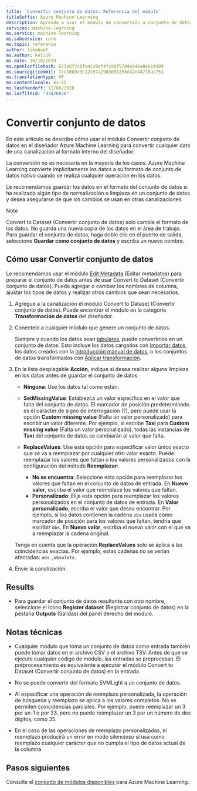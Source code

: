 ```yaml
---
title: 'Convertir conjunto de datos: Referencia del módulo'
titleSuffix: Azure Machine Learning
description: Aprenda a usar el módulo de conversión a conjunto de datos en el diseñador de Azure Machine Learning para convertir la entrada de datos al formato del conjunto de datos interno.
services: machine-learning
ms.service: machine-learning
ms.subservice: core
ms.topic: reference
author: likebupt
ms.author: keli19
ms.date: 10/10/2019
ms.openlocfilehash: 671a8f7c6fa4c20ef4fc88f57d4a946a84614389
ms.sourcegitcommit: 7cc10b9c3c12c97a2903d01293e42e442f8ac751
ms.translationtype: HT
ms.contentlocale: es-ES
ms.lasthandoff: 11/06/2020
ms.locfileid: "93420876"
---
```

# <a name="convert-to-dataset"></a>Convertir conjunto de datos

En este artículo se describe cómo usar el módulo Convertir conjunto de datos en el diseñador Azure Machine Learning para convertir cualquier dato de una canalización al formato interno del diseñador.
  
La conversión no es necesaria en la mayoría de los casos. Azure Machine Learning convierte implícitamente los datos a su formato de conjunto de datos nativo cuando se realiza cualquier operación en los datos. 

Le recomendamos guardar los datos en el formato del conjunto de datos si ha realizado algún tipo de normalización o limpieza en un conjunto de datos y desea asegurarse de que los cambios se usan en otras canalizaciones.  
  
> [!NOTE]
> Convert to Dataset (Convertir conjunto de datos) solo cambia el formato de los datos. No guarda una nueva copia de los datos en el área de trabajo. Para guardar el conjunto de datos, haga doble clic en el puerto de salida, seleccione **Guardar como conjunto de datos** y escriba un nuevo nombre.  
  
## <a name="how-to-use-convert-to-dataset"></a>Cómo usar Convertir conjunto de datos  

Le recomendamos usar el módulo [Edit Metadata](edit-metadata.md) (Editar metadatos) para preparar el conjunto de datos antes de usar Convert to Dataset (Convertir conjunto de datos). Puede agregar o cambiar los nombres de columna, ajustar los tipos de datos y realizar otros cambios que sean necesarios.

1.  Agregue a la canalización el módulo Convert to Dataset (Convertir conjunto de datos). Puede encontrar el módulo en la categoría **Transformación de datos** del diseñador. 

2. Conéctelo a cualquier módulo que genere un conjunto de datos.   

    Siempre y cuando los datos sean [tabulares](/python/api/azureml-core/azureml.data.tabulardataset?preserve-view=true&view=azure-ml-py), puede convertirlos en un conjunto de datos. Esto incluye los datos cargados con [Importar datos](import-data.md), los datos creados con la [Introducción manual de datos](enter-data-manually.md), o los conjuntos de datos transformados con [Aplicar transformación](apply-transformation.md).

3.  En la lista desplegable **Acción**, indique si desea realizar alguna limpieza en los datos antes de guardar el conjunto de datos:  
  
    - **Ninguna**:  Use los datos tal como están.  
  
    - **SetMissingValue**: Establezca un valor específico en el valor que falta del conjunto de datos. El marcador de posición predeterminado es el carácter de signo de interrogación (?), pero puede usar la opción **Custom missing value** (Falta un valor personalizado) para escribir un valor diferente. Por ejemplo, si escribe **Taxi** para **Custom missing value** (Falta un valor personalizado), todas las instancias de **Taxi** del conjunto de datos se cambiarán al valor que falta.
  
    - **ReplaceValues**: Use esta opción para especificar valor único exacto que se va a reemplazar por cualquier otro valor exacto. Puede reemplazar los valores que faltan o los valores personalizados con la configuración del método **Reemplazar**:

      - **No se encuentra**: Seleccione esta opción para reemplazar los valores que faltan en el conjunto de datos de entrada. En **Nuevo valor**, escriba el valor que reemplace los valores que faltan.
      - **Personalizado**: Elija esta opción para reemplazar los valores personalizados en el conjunto de datos de entrada. En **Valor personalizado**, escriba el valor que desea encontrar. Por ejemplo, si los datos contienen la cadena `obs` usada como marcador de posición para los valores que faltan, tendría que escribir `obs`. En **Nuevo valor**, escriba el nuevo valor con el que va a reemplazar la cadena original.
  
    Tenga en cuenta que la operación **ReplaceValues** solo se aplica a las coincidencias exactas. Por ejemplo, estas cadenas no se verían afectadas: `obs.`,`obsolete`.  
 
  
5.  Envíe la canalización.  

## <a name="results"></a>Results

+  Para guardar el conjunto de datos resultante con otro nombre, seleccione el icono **Register dataset** (Registrar conjunto de datos) en la pestaña **Outputs** (Salidas) del panel derecho del módulo.  
  
## <a name="technical-notes"></a>Notas técnicas  

-   Cualquier módulo que toma un conjunto de datos como entrada también puede tomar datos en el archivo CSV o el archivo TSV. Antes de que se ejecute cualquier código de módulo, las entradas se preprocesan. El preprocesamiento es equivalente a ejecutar el módulo Convert to Dataset (Convertir conjunto de datos) en la entrada.  
  
-   No se puede convertir del formato SVMLight a un conjunto de datos.  
  
-   Al especificar una operación de reemplazo personalizada, la operación de búsqueda y reemplazo se aplica a los valores completos. No se permiten coincidencias parciales. Por ejemplo, puede reemplazar un 3 por un-1 o por 33, pero no puede reemplazar un 3 por un número de dos dígitos, como 35.  
  
-   En el caso de las operaciones de reemplazo personalizadas, el reemplazo producirá un error en modo silencioso si usa como reemplazo cualquier carácter que no cumpla el tipo de datos actual de la columna.  

  
## <a name="next-steps"></a>Pasos siguientes

Consulte el [conjunto de módulos disponibles](module-reference.md) para Azure Machine Learning.
